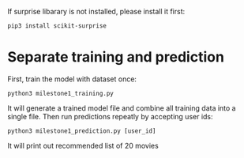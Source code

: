 
If surprise libarary is not installed, please install it first:
	
	pip3 install scikit-surprise

# Separate training and prediction

First, train the model with dataset once:

	python3 milestone1_training.py

It will generate a trained model file and combine all training data into a single file.
Then run predictions repeatly by accepting user ids:

	python3 milestone1_prediction.py [user_id]
	
It will print out recommended list of 20 movies
